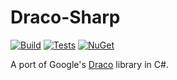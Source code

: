 # Draco-Sharp

[![Build](https://github.com/b3zaleel/draco-sharp/actions/workflows/build.yaml/badge.svg)](https://github.com/b3zaleel/draco-sharp/actions/workflows/build.yaml)
[![Tests](https://github.com/b3zaleel/draco-sharp/actions/workflows/test.yaml/badge.svg)](https://github.com/b3zaleel/draco-sharp/actions/workflows/test.yaml)
[![NuGet](https://img.shields.io/nuget/v/B3zaleel.Draco?style=flat&logo=NuGet&labelColor=3a4148&color=%23004880)](https://www.nuget.org/packages/B3zaleel.Draco#versions-body-tab)

A port of Google's [Draco](https://github.com/google/draco) library in C#.

